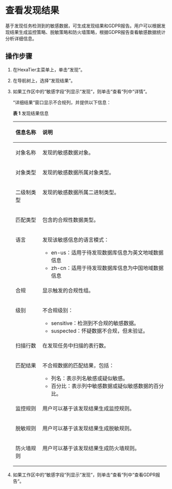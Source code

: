 # 查看发现结果<a name="ZH-CN_TOPIC_0142535105"></a>

基于发现任务检测到的敏感数据，可生成发现结果和GDPR报告。用户可以根据发现结果生成监控策略、脱敏策略和防火墙策略，根据GDPR报告查看敏感数据统计分析详细信息。

## 操作步骤<a name="zh-cn_topic_0134281716_section1627194811167"></a>

1.  在HexaTier主菜单上，单击“发现“。
2.  在导航树上，选择“发现结果“。
3.  如果工作区中的“敏感字段“列显示“发现“，则单击“查看“列中“详情“。

    “详细结果“窗口显示不合规列，并提供以下信息：

    **表 1**  发现结果信息

    <a name="zh-cn_topic_0134281716_table479156254"></a>
    <table><thead align="left"><tr id="zh-cn_topic_0134281716_row5921510256"><th class="cellrowborder" valign="top" width="17.48%" id="mcps1.2.3.1.1"><p id="zh-cn_topic_0134281716_p191041517259"><a name="zh-cn_topic_0134281716_p191041517259"></a><a name="zh-cn_topic_0134281716_p191041517259"></a>信息名称</p>
    </th>
    <th class="cellrowborder" valign="top" width="82.52000000000001%" id="mcps1.2.3.1.2"><p id="zh-cn_topic_0134281716_p121110159259"><a name="zh-cn_topic_0134281716_p121110159259"></a><a name="zh-cn_topic_0134281716_p121110159259"></a>说明</p>
    </th>
    </tr>
    </thead>
    <tbody><tr id="zh-cn_topic_0134281716_row71111572517"><td class="cellrowborder" valign="top" width="17.48%" headers="mcps1.2.3.1.1 "><p id="zh-cn_topic_0134281716_p412111592513"><a name="zh-cn_topic_0134281716_p412111592513"></a><a name="zh-cn_topic_0134281716_p412111592513"></a>对象名称</p>
    </td>
    <td class="cellrowborder" valign="top" width="82.52000000000001%" headers="mcps1.2.3.1.2 "><p id="zh-cn_topic_0134281716_p151313151251"><a name="zh-cn_topic_0134281716_p151313151251"></a><a name="zh-cn_topic_0134281716_p151313151251"></a>发现的敏感数据对象。</p>
    </td>
    </tr>
    <tr id="zh-cn_topic_0134281716_row171341518252"><td class="cellrowborder" valign="top" width="17.48%" headers="mcps1.2.3.1.1 "><p id="zh-cn_topic_0134281716_p17141815162515"><a name="zh-cn_topic_0134281716_p17141815162515"></a><a name="zh-cn_topic_0134281716_p17141815162515"></a>对象类型</p>
    </td>
    <td class="cellrowborder" valign="top" width="82.52000000000001%" headers="mcps1.2.3.1.2 "><p id="zh-cn_topic_0134281716_p13142156259"><a name="zh-cn_topic_0134281716_p13142156259"></a><a name="zh-cn_topic_0134281716_p13142156259"></a>发现的敏感数据所属对象类型。</p>
    </td>
    </tr>
    <tr id="zh-cn_topic_0134281716_row10152150252"><td class="cellrowborder" valign="top" width="17.48%" headers="mcps1.2.3.1.1 "><p id="zh-cn_topic_0134281716_p1715315152513"><a name="zh-cn_topic_0134281716_p1715315152513"></a><a name="zh-cn_topic_0134281716_p1715315152513"></a>二级制类型</p>
    </td>
    <td class="cellrowborder" valign="top" width="82.52000000000001%" headers="mcps1.2.3.1.2 "><p id="zh-cn_topic_0134281716_p6161115102513"><a name="zh-cn_topic_0134281716_p6161115102513"></a><a name="zh-cn_topic_0134281716_p6161115102513"></a>发现的敏感数据所属二进制类型。</p>
    </td>
    </tr>
    <tr id="zh-cn_topic_0134281716_row18161215112510"><td class="cellrowborder" valign="top" width="17.48%" headers="mcps1.2.3.1.1 "><p id="zh-cn_topic_0134281716_p1917141515255"><a name="zh-cn_topic_0134281716_p1917141515255"></a><a name="zh-cn_topic_0134281716_p1917141515255"></a>匹配类型</p>
    </td>
    <td class="cellrowborder" valign="top" width="82.52000000000001%" headers="mcps1.2.3.1.2 "><p id="zh-cn_topic_0134281716_p118121582514"><a name="zh-cn_topic_0134281716_p118121582514"></a><a name="zh-cn_topic_0134281716_p118121582514"></a>包含的合规性数据类型。</p>
    </td>
    </tr>
    <tr id="zh-cn_topic_0134281716_row1018915142520"><td class="cellrowborder" valign="top" width="17.48%" headers="mcps1.2.3.1.1 "><p id="zh-cn_topic_0134281716_p41951514251"><a name="zh-cn_topic_0134281716_p41951514251"></a><a name="zh-cn_topic_0134281716_p41951514251"></a>语言</p>
    </td>
    <td class="cellrowborder" valign="top" width="82.52000000000001%" headers="mcps1.2.3.1.2 "><p id="zh-cn_topic_0134281716_p15218150256"><a name="zh-cn_topic_0134281716_p15218150256"></a><a name="zh-cn_topic_0134281716_p15218150256"></a>发现该敏感信息的语言模式：</p>
    <a name="zh-cn_topic_0134281716_ul621615152511"></a><a name="zh-cn_topic_0134281716_ul621615152511"></a><ul id="zh-cn_topic_0134281716_ul621615152511"><li>en-us：适用于待发现数据库信息为英文地域数据信息</li><li>zh-cn：适用于待发现数据库信息为中国地域数据信息</li></ul>
    </td>
    </tr>
    <tr id="zh-cn_topic_0134281716_row202316152253"><td class="cellrowborder" valign="top" width="17.48%" headers="mcps1.2.3.1.1 "><p id="zh-cn_topic_0134281716_p1823515172515"><a name="zh-cn_topic_0134281716_p1823515172515"></a><a name="zh-cn_topic_0134281716_p1823515172515"></a>合规</p>
    </td>
    <td class="cellrowborder" valign="top" width="82.52000000000001%" headers="mcps1.2.3.1.2 "><p id="zh-cn_topic_0134281716_p132417156258"><a name="zh-cn_topic_0134281716_p132417156258"></a><a name="zh-cn_topic_0134281716_p132417156258"></a>显示触发的合规性组。</p>
    </td>
    </tr>
    <tr id="zh-cn_topic_0134281716_row1824191522520"><td class="cellrowborder" valign="top" width="17.48%" headers="mcps1.2.3.1.1 "><p id="zh-cn_topic_0134281716_p1225171522516"><a name="zh-cn_topic_0134281716_p1225171522516"></a><a name="zh-cn_topic_0134281716_p1225171522516"></a>级别</p>
    </td>
    <td class="cellrowborder" valign="top" width="82.52000000000001%" headers="mcps1.2.3.1.2 "><p id="zh-cn_topic_0134281716_p72651502510"><a name="zh-cn_topic_0134281716_p72651502510"></a><a name="zh-cn_topic_0134281716_p72651502510"></a>不合规级别：</p>
    <a name="zh-cn_topic_0134281716_ul1026191502511"></a><a name="zh-cn_topic_0134281716_ul1026191502511"></a><ul id="zh-cn_topic_0134281716_ul1026191502511"><li>sensitive：检测到不合规的敏感数据。</li><li>suspected：怀疑数据不合规，但未验证。</li></ul>
    </td>
    </tr>
    <tr id="zh-cn_topic_0134281716_row1928171552512"><td class="cellrowborder" valign="top" width="17.48%" headers="mcps1.2.3.1.1 "><p id="zh-cn_topic_0134281716_p128121532515"><a name="zh-cn_topic_0134281716_p128121532515"></a><a name="zh-cn_topic_0134281716_p128121532515"></a>扫描行数</p>
    </td>
    <td class="cellrowborder" valign="top" width="82.52000000000001%" headers="mcps1.2.3.1.2 "><p id="zh-cn_topic_0134281716_p1129815122514"><a name="zh-cn_topic_0134281716_p1129815122514"></a><a name="zh-cn_topic_0134281716_p1129815122514"></a>在发现任务中扫描的表行数。</p>
    </td>
    </tr>
    <tr id="zh-cn_topic_0134281716_row193012156254"><td class="cellrowborder" valign="top" width="17.48%" headers="mcps1.2.3.1.1 "><p id="zh-cn_topic_0134281716_p63015159253"><a name="zh-cn_topic_0134281716_p63015159253"></a><a name="zh-cn_topic_0134281716_p63015159253"></a>匹配结果</p>
    </td>
    <td class="cellrowborder" valign="top" width="82.52000000000001%" headers="mcps1.2.3.1.2 "><p id="zh-cn_topic_0134281716_p1031131513251"><a name="zh-cn_topic_0134281716_p1031131513251"></a><a name="zh-cn_topic_0134281716_p1031131513251"></a>不合规数据的匹配结果，包括：</p>
    <a name="zh-cn_topic_0134281716_ul1331131515254"></a><a name="zh-cn_topic_0134281716_ul1331131515254"></a><ul id="zh-cn_topic_0134281716_ul1331131515254"><li>列名：表示列名敏感或疑似敏感。</li><li>百分比：表示列中敏感数据或疑似敏感数据的百分比。</li></ul>
    </td>
    </tr>
    <tr id="zh-cn_topic_0134281716_row133161542513"><td class="cellrowborder" valign="top" width="17.48%" headers="mcps1.2.3.1.1 "><p id="zh-cn_topic_0134281716_p233141513259"><a name="zh-cn_topic_0134281716_p233141513259"></a><a name="zh-cn_topic_0134281716_p233141513259"></a>监控规则</p>
    </td>
    <td class="cellrowborder" valign="top" width="82.52000000000001%" headers="mcps1.2.3.1.2 "><p id="zh-cn_topic_0134281716_p143412156254"><a name="zh-cn_topic_0134281716_p143412156254"></a><a name="zh-cn_topic_0134281716_p143412156254"></a>用户可以基于该发现结果生成监控规则。</p>
    </td>
    </tr>
    <tr id="zh-cn_topic_0134281716_row53417159259"><td class="cellrowborder" valign="top" width="17.48%" headers="mcps1.2.3.1.1 "><p id="zh-cn_topic_0134281716_p834141542518"><a name="zh-cn_topic_0134281716_p834141542518"></a><a name="zh-cn_topic_0134281716_p834141542518"></a>脱敏规则</p>
    </td>
    <td class="cellrowborder" valign="top" width="82.52000000000001%" headers="mcps1.2.3.1.2 "><p id="zh-cn_topic_0134281716_p103681516250"><a name="zh-cn_topic_0134281716_p103681516250"></a><a name="zh-cn_topic_0134281716_p103681516250"></a>用户可以基于该发现结果生成脱敏规则。</p>
    </td>
    </tr>
    <tr id="zh-cn_topic_0134281716_row936151572513"><td class="cellrowborder" valign="top" width="17.48%" headers="mcps1.2.3.1.1 "><p id="zh-cn_topic_0134281716_p837151513252"><a name="zh-cn_topic_0134281716_p837151513252"></a><a name="zh-cn_topic_0134281716_p837151513252"></a>防火墙规则</p>
    </td>
    <td class="cellrowborder" valign="top" width="82.52000000000001%" headers="mcps1.2.3.1.2 "><p id="zh-cn_topic_0134281716_p7381215132520"><a name="zh-cn_topic_0134281716_p7381215132520"></a><a name="zh-cn_topic_0134281716_p7381215132520"></a>用户可以基于该发现结果生成防火墙规则。</p>
    </td>
    </tr>
    </tbody>
    </table>

4.  如果工作区中的“敏感字段“列显示“发现“，则单击“查看“列中“查看GDPR报告“。

